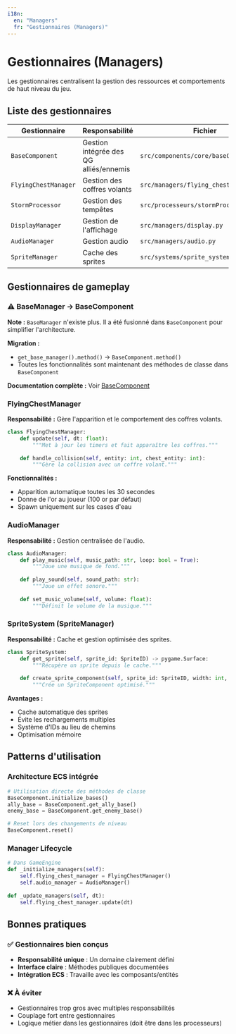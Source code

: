 ```yaml
---
i18n:
  en: "Managers"
  fr: "Gestionnaires (Managers)"
---
```


# Gestionnaires (Managers)

Les gestionnaires centralisent la gestion des ressources et comportements de haut niveau du jeu.

## Liste des gestionnaires

| Gestionnaire | Responsabilité | Fichier |
|--------------|----------------|---------|
| `BaseComponent` | Gestion intégrée des QG alliés/ennemis | `src/components/core/baseComponent.py` |
| `FlyingChestManager` | Gestion des coffres volants | `src/managers/flying_chest_manager.py` |
| `StormProcessor` | Gestion des tempêtes | `src/processeurs/stormProcessor.py` |
| `DisplayManager` | Gestion de l'affichage | `src/managers/display.py` |
| `AudioManager` | Gestion audio | `src/managers/audio.py` |
| `SpriteManager` | Cache des sprites | `src/systems/sprite_system.py` |

## Gestionnaires de gameplay

### ⚠️ BaseManager → BaseComponent

**Note :** `BaseManager` n'existe plus. Il a été fusionné dans `BaseComponent` pour simplifier l'architecture.

**Migration :** 
- `get_base_manager().method()` → `BaseComponent.method()`
- Toutes les fonctionnalités sont maintenant des méthodes de classe dans `BaseComponent`

**Documentation complète :** Voir [BaseComponent](./components.md#basecomponent)

### FlyingChestManager

**Responsabilité :** Gère l'apparition et le comportement des coffres volants.

```python
class FlyingChestManager:
    def update(self, dt: float):
        """Met à jour les timers et fait apparaître les coffres."""
        
    def handle_collision(self, entity: int, chest_entity: int):
        """Gère la collision avec un coffre volant."""
```

**Fonctionnalités :**
- Apparition automatique toutes les 30 secondes
- Donne de l'or au joueur (100 or par défaut)
- Spawn uniquement sur les cases d'eau

### AudioManager

**Responsabilité :** Gestion centralisée de l'audio.

```python
class AudioManager:
    def play_music(self, music_path: str, loop: bool = True):
        """Joue une musique de fond."""
        
    def play_sound(self, sound_path: str):
        """Joue un effet sonore."""
        
    def set_music_volume(self, volume: float):
        """Définit le volume de la musique."""
```

### SpriteSystem (SpriteManager)

**Responsabilité :** Cache et gestion optimisée des sprites.

```python
class SpriteSystem:
    def get_sprite(self, sprite_id: SpriteID) -> pygame.Surface:
        """Récupère un sprite depuis le cache."""
        
    def create_sprite_component(self, sprite_id: SpriteID, width: int, height: int):
        """Crée un SpriteComponent optimisé."""
```

**Avantages :**
- Cache automatique des sprites
- Évite les rechargements multiples  
- Système d'IDs au lieu de chemins
- Optimisation mémoire

## Patterns d'utilisation

### Architecture ECS intégrée
```python
# Utilisation directe des méthodes de classe
BaseComponent.initialize_bases()
ally_base = BaseComponent.get_ally_base()
enemy_base = BaseComponent.get_enemy_base()

# Reset lors des changements de niveau
BaseComponent.reset()
```

### Manager Lifecycle
```python
# Dans GameEngine
def _initialize_managers(self):
    self.flying_chest_manager = FlyingChestManager()
    self.audio_manager = AudioManager()
    
def _update_managers(self, dt):
    self.flying_chest_manager.update(dt)
```

## Bonnes pratiques

### ✅ Gestionnaires bien conçus
- **Responsabilité unique** : Un domaine clairement défini
- **Interface claire** : Méthodes publiques documentées
- **Intégration ECS** : Travaille avec les composants/entités

### ❌ À éviter
- Gestionnaires trop gros avec multiples responsabilités
- Couplage fort entre gestionnaires
- Logique métier dans les gestionnaires (doit être dans les processeurs)
